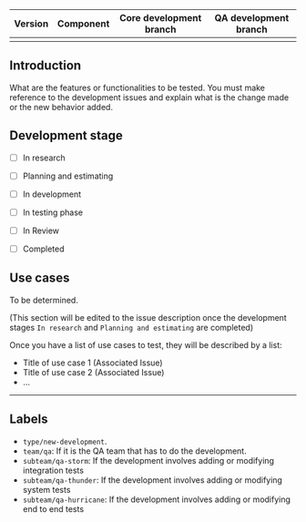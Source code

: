 |Version|Component|Core development branch | QA development branch |
|-|-|-|-|
| | | | |

## Introduction

What are the features or functionalities to be tested. You must make reference to the development issues and explain what is the change made or the new behavior added.

## Development stage

- [ ] In research
- [ ] Planning and estimating
- [ ] In development
- [ ] In testing phase 
- [ ] In Review
- [ ] Completed


## Use cases

To be determined.

(This section will be edited to the issue description once the development stages `In research` and `Planning and estimating` are completed)

Once you have a list of use cases to test, they will be described by a list:

- Title of use case 1 (Associated Issue)
- Title of use case 2 (Associated Issue)
- ...

---

## Labels

- `type/new-development`.
- `team/qa`: If it is the QA team that has to do the development.
- `subteam/qa-storm`: If the development involves adding or modifying integration tests
- `subteam/qa-thunder`: If the development involves adding or modifying system tests
- `subteam/qa-hurricane`: If the development involves adding or modifying end to end tests